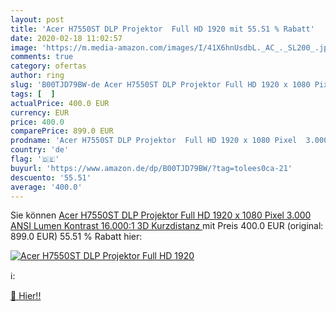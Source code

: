 ```yaml
---
layout: post
title: 'Acer H7550ST DLP Projektor  Full HD 1920 mit 55.51 % Rabatt'
date: 2020-02-18 11:02:57
image: 'https://m.media-amazon.com/images/I/41X6hnUsdbL._AC_._SL200_.jpg'
comments: true
category: ofertas
author: ring
slug: 'B00TJD79BW-de Acer H7550ST DLP Projektor Full HD 1920 x 1080 Pixel 3.000...'
tags: [  ]
actualPrice: 400.0 EUR
currency: EUR
price: 400.0
comparePrice: 899.0 EUR
prodname: 'Acer H7550ST DLP Projektor  Full HD 1920 x 1080 Pixel  3.000 ANSI Lumen  Kontrast 16.000:1  3D Kurzdistanz '
country: 'de'
flag: '🇩🇪'
buyurl: 'https://www.amazon.de/dp/B00TJD79BW/?tag=tolees0ca-21'
descuento: '55.51'
average: '400.0'
---
```


Sie können [Acer H7550ST DLP Projektor  Full HD 1920 x 1080 Pixel  3.000 ANSI Lumen  Kontrast 16.000:1  3D Kurzdistanz ](https://www.amazon.de/dp/B00TJD79BW/?tag=tolees0ca-21) mit Preis 400.0 EUR (original: 899.0 EUR) 55.51 % Rabatt hier:

[![Acer H7550ST DLP Projektor  Full HD 1920](https://m.media-amazon.com/images/I/41X6hnUsdbL._AC_._SL200_.jpg)](https://www.amazon.de/dp/B00TJD79BW/?tag=tolees0ca-21)

ℹ️:


[🛒 Hier!!](https://www.amazon.de/dp/B00TJD79BW/?tag=tolees0ca-21)
